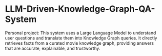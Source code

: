 # LLM-Driven-Knowledge-Graph-QA-System
Personal project: This system uses a Large Language Model to understand user questions and translate them into Knowledge Graph queries. It directly retrieves facts from a curated movie knowledge graph, providing answers that are accurate, explainable, and trustworthy.
